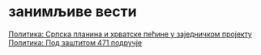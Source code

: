 # занимљиве вести

[Политика: Српска планина и хрватске пећине у заједничком пројекту](http://www.politika.rs/scc/clanak/477000/Srpska-planina-i-hrvatske-pecine-u-zajednickom-projektu)  
[Политика: Под заштитом 471 подручјe](http://www.politika.rs/scc/clanak/477003/Pod-zastitom-471-podrucje)  
